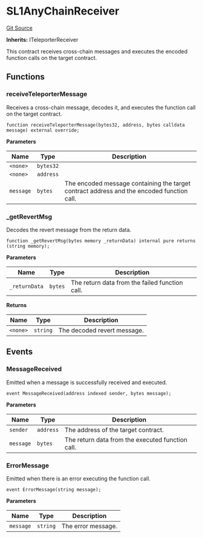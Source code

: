 # SL1AnyChainReceiver
[Git Source](https://github.com-smastropiero/SherryLabs/sherry-contracts/blob/390adef083cf3e2fd6de18cb4a729a02cfd3c226/contracts/ICP/SL1AnyChainReceiver.sol)

**Inherits:**
ITeleporterReceiver

This contract receives cross-chain messages and executes the encoded function calls on the target contract.


## Functions
### receiveTeleporterMessage

Receives a cross-chain message, decodes it, and executes the function call on the target contract.


```solidity
function receiveTeleporterMessage(bytes32, address, bytes calldata message) external override;
```
**Parameters**

|Name|Type|Description|
|----|----|-----------|
|`<none>`|`bytes32`||
|`<none>`|`address`||
|`message`|`bytes`|The encoded message containing the target contract address and the encoded function call.|


### _getRevertMsg

Decodes the revert message from the return data.


```solidity
function _getRevertMsg(bytes memory _returnData) internal pure returns (string memory);
```
**Parameters**

|Name|Type|Description|
|----|----|-----------|
|`_returnData`|`bytes`|The return data from the failed function call.|

**Returns**

|Name|Type|Description|
|----|----|-----------|
|`<none>`|`string`|The decoded revert message.|


## Events
### MessageReceived
Emitted when a message is successfully received and executed.


```solidity
event MessageReceived(address indexed sender, bytes message);
```

**Parameters**

|Name|Type|Description|
|----|----|-----------|
|`sender`|`address`|The address of the target contract.|
|`message`|`bytes`|The return data from the executed function call.|

### ErrorMessage
Emitted when there is an error executing the function call.


```solidity
event ErrorMessage(string message);
```

**Parameters**

|Name|Type|Description|
|----|----|-----------|
|`message`|`string`|The error message.|

